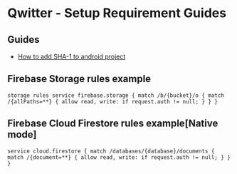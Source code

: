 # Qwitter - Setup Requirement Guides
  
## Guides
- [How to add SHA-1 to android project](https://stackoverflow.com/questions/39144629/how-to-add-sha-1-to-android-application) 


## Firebase Storage rules example
`storage rules
service firebase.storage {
  match /b/{bucket}/o {
    match /{allPaths=**} {
      allow read, write: if request.auth != null;
    }
  }
}`

## Firebase Cloud Firestore rules example[Native mode]
`service cloud.firestore {
  match /databases/{database}/documents {
    match /{document=**} {
      allow read, write: if request.auth != null;
    }
  }
}`
